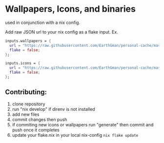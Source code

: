 # Wallpapers, Icons, and binaries

used in conjunction with a nix config.

Add raw JSON url to your nix config as a flake input. 
Ex.
```nix
inputs.wallpapers = {
  url = "https://raw.githubusercontent.com/EarthGman/personal-cache/master/wallpapers.json";
  flake = false;
};

inputs.icons = {
  url = "https://raw.githubusercontent.com/EarthGman/personal-cache/master/icons.json";
  flake = false;
};
```
## Contributing:
1. clone repository
2. run "nix develop" if direnv is not installed
3. add new files
4. commit changes then push
5. if commiting new icons or wallpapers run "generate" then commit and push once it completes 
6. update your flake.nix in your local nix-config `nix flake update`


